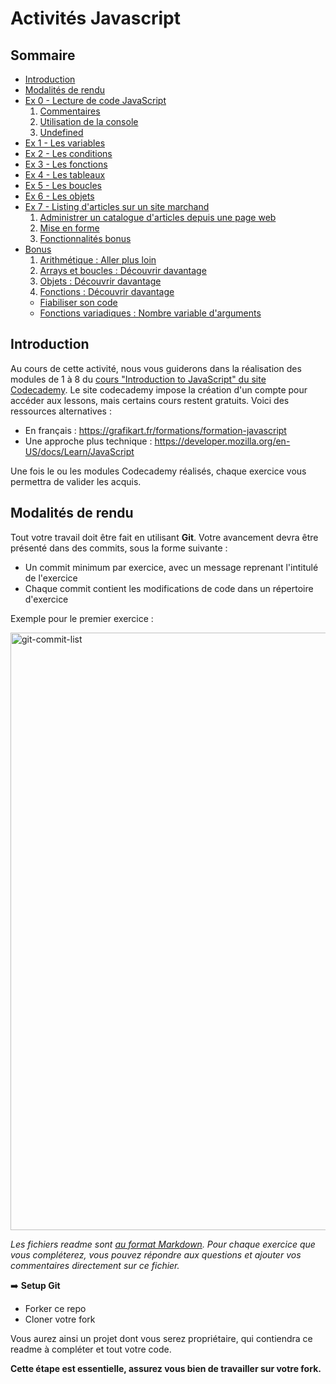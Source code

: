 # Activités Javascript

## Sommaire

- [Introduction](#introduction)
- [Modalités de rendu](#modalités-de-rendu)
- [Ex 0 - Lecture de code JavaScript](exo-0/README.md#ex-0---lecture-de-code-javascript)
  1. [Commentaires](exo-0/README.md#section-1--commentaires)
  2. [Utilisation de la console](exo-0/README.md#section-2--utilisation-de-la-console)
  3. [Undefined](exo-0/README.md#section-3--undefined)
- [Ex 1 - Les variables](exo-1/README.md#ex-1---les-variables)
- [Ex 2 - Les conditions](exo-2/README.md#ex-2---les-conditions)
- [Ex 3 - Les fonctions](exo-3/README.md#ex-3---les-fonctions)
- [Ex 4 - Les tableaux](exo-4/README.md#ex-4---les-tableaux)
- [Ex 5 - Les boucles](exo-5/README.md#ex-5---les-boucles)
- [Ex 6 - Les objets](exo-6/README.md#ex-6---les-objets)
- [Ex 7 - Listing d'articles sur un site marchand](exo-7/README.md#ex-7---listing-darticles-sur-un-site-marchand)
  1. [Administrer un catalogue d'articles depuis une page web](exo-7/README.md#administrer-un-catalogue-darticles-depuis-une-page-web)
  2. [Mise en forme](exo-7/README.md#mise-en-forme)
  3. [Fonctionnalités bonus](exo-7/README.md#fonctionnalités-bonus)
- [Bonus](exo-8-bonus/README.md#bonus)
  1. [Arithmétique : Aller plus loin](exo-8-bonus/README.md#arithmétique--aller-plus-loin)
  2. [Arrays et boucles : Découvrir davantage](exo-8-bonus/README.md#arrays-et-boucles--découvrir-davantage)
  3. [Objets : Découvrir davantage](exo-8-bonus/README.md#objets--découvrir-davantage)
  4. [Fonctions : Découvrir davantage](exo-8-bonus/README.md#fonctions--découvrir-davantage)
  - [Fiabiliser son code](exo-8-bonus/README.md#fiabiliser-son-code)
  - [Fonctions variadiques : Nombre variable d'arguments](exo-8-bonus/README.md#fonctions-variadiques--nombre-variable-darguments)

## Introduction

Au cours de cette activité, nous vous guiderons dans la réalisation des modules de 1 à 8 du [cours "Introduction to JavaScript" du site Codecademy](https://www.codecademy.com/learn/introduction-to-javascript). Le site codecademy impose la création d'un compte pour accéder aux lessons, mais certains cours restent gratuits. Voici des ressources alternatives :

- En français : https://grafikart.fr/formations/formation-javascript
- Une approche plus technique : https://developer.mozilla.org/en-US/docs/Learn/JavaScript

Une fois le ou les modules Codecademy réalisés, chaque exercice vous permettra de valider les acquis.

## Modalités de rendu

Tout votre travail doit être fait en utilisant **Git**. Votre avancement devra être présenté dans des commits, sous la forme suivante :

- Un commit minimum par exercice, avec un message reprenant l'intitulé de l'exercice
- Chaque commit contient les modifications de code dans un répertoire d'exercice

Exemple pour le premier exercice :

<img width="956" alt="git-commit-list" src="https://user-images.githubusercontent.com/632197/78457023-9fc00900-76a7-11ea-800f-16e3782dae48.png">

_Les fichiers readme sont [au format Markdown](https://github.com/adam-p/markdown-here/wiki/Markdown-Cheatsheet). Pour chaque exercice que vous compléterez, vous pouvez répondre aux questions et ajouter vos commentaires directement sur ce fichier._

➡️ **Setup Git**

- Forker ce repo
- Cloner votre fork

Vous aurez ainsi un projet dont vous serez propriétaire, qui contiendra ce readme à compléter et tout votre code.

**Cette étape est essentielle, assurez vous bien de travailler sur votre fork.**
